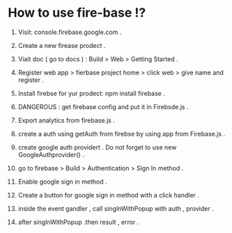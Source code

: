 # How to use fire-base !?

1. Visit: console.firebase.google.com .

2. Create a new firease prodect .

3. Viait doc ( go to docs ) : Build > Web > Getting Started .

4. Register web app > fierbase project home > click  web > give name and register .

5. Install firebse for yur prodect: npm install firebase .

6. DANGEROUS : get firebase config and put it in Firebsde.js .

7. Export analytics from firebase.js .

8. create a auth using getAuth from firebse by using app from Firebase.js .

9. create google auth providert . Do not forget to use new GoogleAuthprovider() .

10. go to firebase > Build > Authentication > Sign In method .

11. Enable google sign in method .

12. Create a button for google sign in method with a click handler .

13. inside the event gandler , call singInWithPopup with auth , provider .

14. after singInWithPopup .then result , error .
